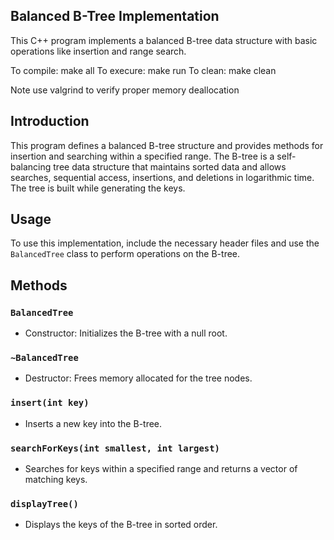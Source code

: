 ## Balanced B-Tree Implementation

This C++ program implements a balanced B-tree data structure with basic operations like insertion and range search.
 
 To compile: make all
 To execure: make run
 To clean: make clean
 
Note use valgrind to verify proper memory deallocation


## Introduction
This program defines a balanced B-tree structure and provides methods for insertion and searching within a specified range. The B-tree is a self-balancing tree data structure that maintains sorted data and allows searches, sequential access, insertions, and deletions in logarithmic time. The tree is built while generating the keys.

## Usage
To use this implementation, include the necessary header files and use the `BalancedTree` class to perform operations on the B-tree.

## Methods
### `BalancedTree`
- Constructor: Initializes the B-tree with a null root.

### `~BalancedTree`
- Destructor: Frees memory allocated for the tree nodes.

### `insert(int key)`
- Inserts a new key into the B-tree.

### `searchForKeys(int smallest, int largest)`
- Searches for keys within a specified range and returns a vector of matching keys.

### `displayTree()`
- Displays the keys of the B-tree in sorted order.

